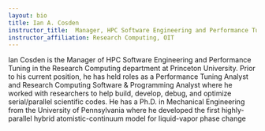 ```yaml
---
layout: bio
title: Ian A. Cosden
instructor_title:  Manager, HPC Software Engineering and Performance Tuning
instructor_affiliation: Research Computing, OIT
---
```




Ian Cosden is the Manager of HPC Software Engineering and Performance Tuning in the Research Computing department at Princeton University. Prior to his current position, he has held roles as a Performance Tuning Analyst and Research Computing Software & Programming Analyst where he worked with researchers to help build, develop, debug, and optimize serial/parallel scientific codes. He has a Ph.D. in Mechanical Engineering from the University of Pennsylvania where he developed the first highly-parallel hybrid atomistic-continuum model for liquid-vapor phase change
